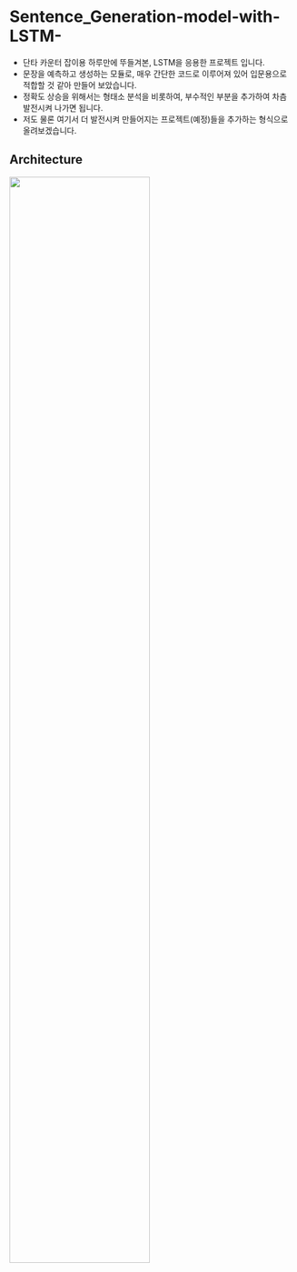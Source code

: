 # Sentence_Generation-model-with-LSTM-
- 단타 카운터 잡이용 하루만에 뚜들겨본, LSTM을 응용한 프로젝트 입니다.
- 문장을 예측하고 생성하는 모듈로, 매우 간단한 코드로 이루어져 있어 입문용으로 적합할 것 같아 만들어 보았습니다.
- 정확도 상승을 위해서는 형태소 분석을 비롯하여, 부수적인 부분을 추가하여 차츰 발전시켜 나가면 됩니다.
- 저도 물론 여기서 더 발전시켜 만들어지는 프로젝트(예정)들을 추가하는 형식으로 올려보겠습니다.

## Architecture
<img src="https://user-images.githubusercontent.com/79067558/108952434-c6ff3a80-76ac-11eb-9421-5ac4c3114386.png" width="70%" height="70%"><br/>
